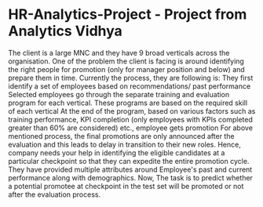 # HR-Analytics-Project - Project from Analytics Vidhya
The client is a large MNC and they have 9 broad verticals across the organisation. One of the problem the client is facing is around identifying the right people for promotion (only for manager position and below) and prepare them in time. Currently the process, they are following is:
They first identify a set of employees based on recommendations/ past performance
Selected employees go through the separate training and evaluation program for each vertical. These programs are based on the required skill of each vertical
At the end of the program, based on various factors such as training performance, KPI completion (only employees with KPIs completed greater than 60% are considered) etc., employee gets promotion
For above mentioned process, the final promotions are only announced after the evaluation and this leads to delay in transition to their new roles. Hence, company needs your help in identifying the eligible candidates at a particular checkpoint so that they can expedite the entire promotion cycle. 
They have provided multiple attributes around Employee's past and current performance along with demographics. Now, The task is to predict whether a potential promotee at checkpoint in the test set will be promoted or not after the evaluation process.
